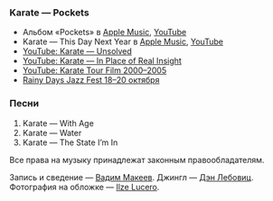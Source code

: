 ### Karate — Pockets

- Альбом «Pockets» в
	[Apple Music](https://music.apple.com/album/262858950),
	[YouTube](https://youtu.be/Z-EnrhB1h4I)
- Karate — This Day Next Year в
	[Apple Music](https://music.apple.com/album/262857201?i=262858635),
	[YouTube](https://youtu.be/sLcHPmP47tU)
- [YouTube: Karate — Unsolved](https://youtu.be/IowOtKr4g-s)
- [YouTube: Karate — In Place of Real Insight](https://youtu.be/icqiD8_45Os)
- [YouTube: Karate Tour Film 2000–2005](https://youtu.be/iu8obVKr4XE)
- [Rainy Days Jazz Fest 18–20 октября](https://rainydaysjazzfest.com/)

### Песни

1. Karate — With Age
2. Karate — Water
3. Karate — The State I’m In

Все права на музыку принадлежат законным правообладателям.

Запись и сведение — [Вадим Макеев](https://pepelsbey.dev/).
Джингл — [Дэн Лебовиц](https://www.youtube.com/channel/UC38A5qHrlc_Zgua7vL4b96w).
Фотография на обложке — [Ilze Lucero](https://unsplash.com/photos/l_VVd8nV3PE).
